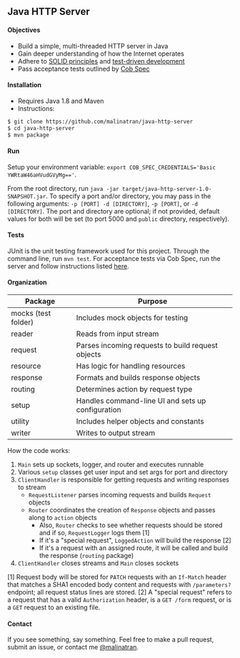 ## Java HTTP Server

#### Objectives
* Build a simple, multi-threaded HTTP server in Java
* Gain deeper understanding of how the Internet operates
* Adhere to [SOLID principles](https://www.wikiwand.com/en/SOLID_(object-oriented_design)) and [test-driven development](https://www.wikiwand.com/en/Test-driven_development)
* Pass acceptance tests outlined by [Cob Spec](http://github.com/8thlight/cobspec)

#### Installation
- Requires Java 1.8 and Maven
- Instructions:
```sh
$ git clone https://github.com/malinatran/java-http-server
$ cd java-http-server
$ mvn package
```

#### Run
Setup your environment variable: `export COB_SPEC_CREDENTIALS='Basic YWRtaW46aHVudGVyMg=='`.

From the root directory, run `java -jar target/java-http-server-1.0-SNAPSHOT.jar`. To specify a port and/or directory, you may pass in the following arguments: `-p [PORT] -d [DIRECTORY]`, `-p [PORT]`, or `-d [DIRECTORY]`. The port and directory are optional; if not provided, default values for both will be set (to port 5000 and `public` directory, respectively).

#### Tests
JUnit is the unit testing framework used for this project. Through the command line, run `mvn test`. For acceptance tests via Cob Spec, run the server and follow instructions listed [here](http://github.com/8thlight/cob_spec).

#### Organization
| Package              | Purpose                                           |
|----------------------|---------------------------------------------------|
| mocks (test folder)  | Includes mock objects for testing                 |
| reader               | Reads from input stream                           |
| request              | Parses incoming requests to build request objects |
| resource             | Has logic for handling resources                  |
| response             | Formats and builds response objects               |
| routing              | Determines action by request type                 |
| setup                | Handles command-line UI and sets up configuration |
| utility              | Includes helper objects and constants             |
| writer               | Writes to output stream                           |

How the code works:
1. `Main` sets up sockets, logger, and router and executes runnable
2. Various `setup` classes get user input and set args for port and directory
3. `ClientHandler` is responsible for getting requests and writing responses to stream
    * `RequestListener` parses incoming requests and builds `Request` objects
    * `Router` coordinates the creation of `Response` objects and passes along to `action` objects
        - Also, `Router` checks to see whether requests should be stored and if so, `RequestLogger` logs them [1]
        - If it's a "special request", `LoggedAction` will build the response [2]
        - If it's a request with an assigned route, it will be called and build the response (`routing` package)
4. `ClientHandler` closes streams and `Main` closes sockets

[1] Request body will be stored for `PATCH` requests with an `If-Match` header that matches a SHA1 encoded body content and requests with `/parameters?` endpoint; all request status lines are stored.
[2] A "special request" refers to a request that has a valid `Authorization` header, is a `GET /form` request, or is a `GET` request to an existing file.

#### Contact
If you see something, say something. Feel free to make a pull request, submit an issue, or contact me [@malinatran](https://twitter.com/malinatran).